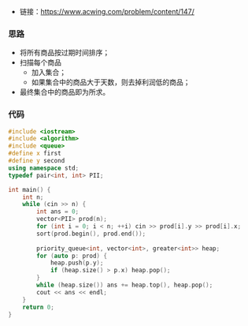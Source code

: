 * 链接：https://www.acwing.com/problem/content/147/

###  思路

* 将所有商品按过期时间排序；
* 扫描每个商品
  * 加入集合；
  * 如果集合中的商品大于天数，则去掉利润低的商品；
* 最终集合中的商品即为所求。

### 代码

```c++
#include <iostream>
#include <algorithm>
#include <queue>
#define x first
#define y second
using namespace std;
typedef pair<int, int> PII;

int main() {
    int n;
    while (cin >> n) {
        int ans = 0;
        vector<PII> prod(n);
        for (int i = 0; i < n; ++i) cin >> prod[i].y >> prod[i].x;
        sort(prod.begin(), prod.end());
        
        priority_queue<int, vector<int>, greater<int>> heap;
        for (auto p: prod) {
            heap.push(p.y);
            if (heap.size() > p.x) heap.pop();
        }
        while (heap.size()) ans += heap.top(), heap.pop();
        cout << ans << endl;
    }
    return 0;
}
```

